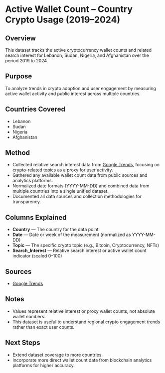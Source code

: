 # Active Wallet Count – Country Crypto Usage (2019–2024)

## Overview  

This dataset tracks the active cryptocurrency wallet counts and related search
interest for Lebanon, Sudan, Nigeria, and Afghanistan over the period 2019 to 2024.

## Purpose  

To analyze trends in crypto adoption and user engagement by measuring active
wallet activity and public interest across multiple countries.

## Countries Covered  

- Lebanon  
- Sudan  
- Nigeria  
- Afghanistan  

## Method  

- Collected relative search interest data from
 [Google Trends](https://trends.google.com), focusing on crypto-related topics
  as a proxy for user activity.  
- Gathered any available wallet count data from public sources and analytics
 platforms.  
- Normalized date formats (YYYY-MM-DD) and combined data from multiple
 countries into a single unified dataset.  
- Documented all data sources and collection methodologies for transparency.

## Columns Explained  

- **Country** — The country for the data point  
- **Date** — Date or week of the measurement (normalized as YYYY-MM-DD)  
- **Topic** — The specific crypto topic (e.g., Bitcoin, Cryptocurrency, NFTs)  
- **Search_Interest** — Relative search interest or active wallet count
 indicator (scaled 0–100)

## Sources  

- [Google Trends](https://trends.google.com/trends/)  

## Notes  

- Values represent relative interest or proxy wallet counts, not absolute wallet
 numbers.  
- This dataset is useful to understand regional crypto engagement trends rather
 than exact user counts.

## Next Steps  

- Extend dataset coverage to more countries.  
- Incorporate more direct wallet count data from blockchain analytics platforms
 for higher accuracy.
